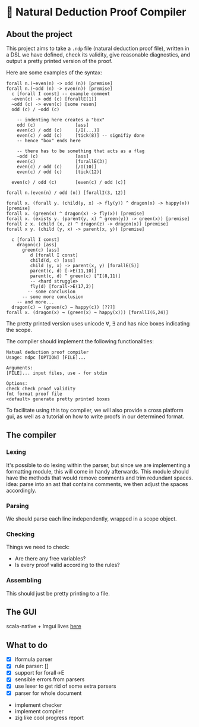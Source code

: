 # :toolbox: Natural Deduction Proof Compiler

## About the project

This project aims to take a `.ndp` file (natural deduction proof file), written in a DSL we have defined, check its validity, give reasonable diagnostics, and output a pretty printed version of the proof.

Here are some examples of the syntax:

```
forall n.(~even(n) -> odd (n)) [premise]
forall n.(~odd (n) -> even(n)) [premise]
  c [forall I const] -- example comment
  ~even(c) -> odd (c) [forallE(1)]
  ~odd (c) -> even(c) [some reson]
  odd (c) / ~odd (c)

    -- indenting here creates a "box"
    odd (c)               [ass]
    even(c) / odd (c)     [/I(...)]
    even(c) / odd (c)     [tick(8)] -- signifiy done
    -- hence "box" ends here

    -- there has to be something that acts as a flag
    ~odd (c)              [ass]
    even(c)               [forallE(3)]
    even(c) / odd (c)     [/I(10)]
    even(c) / odd (c)     [tick(12)]

  even(c) / odd (c)       [even(c) / odd (c)]

forall n.(even(n) / odd (n)) [forallI(3, 12)]
```

```
forall x. (forall y. (child(y, x) -> fly(y)) ^ dragon(x) -> happy(x)) [premise]
forall x. (green(x) ^ dragon(x) -> fly(x)) [premise]
forall x. (exists y. (parent(y, x) ^ green(y)) -> green(x)) [premise]
forall z x. (child (x, z) ^ dragon(z) -> dragon(x)) [premise]
forall x y. (child (y, x) -> parent(x, y)) [premise]

  c [forall I const]
    dragon(c) [ass]
      green(c) [ass]
         d [forall I const]
         child(d, c) [ass]
         child (y, x) -> parent(x, y) [forallE(5)]
         parent(c, d) [->E(11,10)]
         parent(c, d) ^ green(c) [^I(8,11)]
         -- <hard struggle>
         fly(d) [forall->E(17,2)]
        -- some conclusion
      -- some more conclusion
    -- and more...
  dragon(c) → (green(c) → happy(c)) [???]
forall x. (dragon(x) → (green(x) → happy(x))) [forallI(6,24)]
```

The pretty printed version uses unicode ∀, ∃ and has nice boxes indicating the scope.

The compiler should implement the following functionalities:

```
Natual deduction proof compiler
Usage: ndpc [OPTION] [FILE]...

Arguments:
[FILE]... input files, use - for stdin

Options:
check check proof validity
fmt format proof file
<default> generate pretty printed boxes
```

To facilitate using this toy compiler, we will also provide a cross platform gui, as well as a tutorial on how to write proofs in our determined format.

## The compiler

### Lexing

It's possible to do lexing within the parser, but since we are implementing a formatting module, this will come in handy afterwards. This module should have the methods that would remove comments and trim redundant spaces.
idea: parse into an ast that contains comments, we then adjust the spaces accordingly.

### Parsing

We should parse each line independently, wrapped in a scope object.

### Checking

Things we need to check:

- Are there any free variables?
- Is every proof valid according to the rules?

### Assembling

This should just be pretty printing to a file.

## The GUI

scala-native + Imgui
lives [here](https://github.com/xiaoshihou514/aristotle)

## What to do

- [x] lformula parser
- [x] rule parser: []
- [x] support for forall-\>E
- [x] sensible errors from parsers
- [x] use lexer to get rid of some extra parsers
- [x] parser for whole document
- implement checker
- implement compiler
- zig like cool progress report

